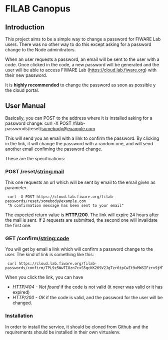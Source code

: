 # FILAB Canopus
## Introduction
This project aims to be a simple way to change a password for FIWARE Lab users. There was no 
other way to do this except asking for a password change to the Node adminitrators.

When an user requests a password, an email will be sent to the user with a code. Once clicked in the code, a new password will be generated and the user will be able to access FIWARE Lab (https://cloud.lab.fiware.org) with their new password.

It is **highly recommended** to change the password as soon as possible y the cloud portal.

## User Manual
Basically, you can POST to the address where it is installed asking for a password change:
 curl -X POST <url>/filab-passwrods/reset/somebody@example.com

This will send you an email with a link to confirm the password. By clicking in the link, it
will change the password with a random one, and will send another email confiming the password
change.

These are the specifications:

### POST /reset/<string:mail>

This one requests an url which will be sent by email to the email given as parameter.

     curl -X POST https://cloud.lab.fiware.org/filab-passwords/reset/somebody@example.com
     "A confirmation message has been sent to your email"

The expected return value is **HTTP/200**. The link will expire 24 hours after the mail is sent.
If 2 requests are submitted, the second one will invalidate the first one.


### GET /confirm/<string:code>
You will get by email a link which will confirm a password change to the user. The kind of 
link is something like this:

     curl https://cloud.lab.fiware.org/filab-passwords/confirm/TPL9z5WwTI8zn7cxS5qcKK269V2JgTzr6tpCwZt9xMWSIFzrv9jMTvDMfooAvEM13r2uFK3b9ouNwCxMDkrUJpX5TkWyjhgINKDc9oThq3SM6usyCdlj3r2aGB7uUNy0

When you click the link, you can have 

* *HTTP/404 - Not found* if the code is not valid (it never was valid or it has expired)
* *HTTP/200 - OK* if the code is valid, and the password for the user will be changed.

### Installation
In order to install the service, it should be cloned from Github and the requirements should
be installed in their own virtualenv.
